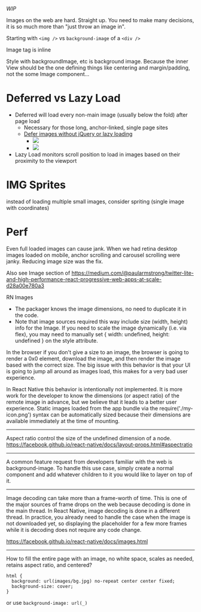 _WIP_

Images on the web are hard. Straight up. You need to make many decisions, it is so much more than "just throw an image in".

Starting with `<img />` vs `background-image` of a `<div />`

Image tag is inline

Style with backgroundImage, etc is background image. Because the inner View should be the one defining things like centering and margin/padding, not the some Image component...

# Deferred vs Lazy Load
- Deferred will load every non-main image (usually below the fold) after page load
  - Necessary for those long, anchor-linked, single page sites
  - [Defer images without jQuery or lazy loading](https://varvy.com/pagespeed/defer-images.html)
    - ![](https://varvy.com/pagespeed/images/pageload.png)
    - ![](https://varvy.com/pagespeed/images/pageload-defer.png)
- Lazy Load monitors scroll position to load in images based on their proximity to the viewport

# IMG Sprites
instead of loading multiple small images, consider spriting (single image with coordinates)

# Perf
Even full loaded images can cause jank. When we had retina desktop images loaded on mobile, anchor scrolling and carousel scrolling were janky. Reducing image size was the fix.

Also see Image section of https://medium.com/@paularmstrong/twitter-lite-and-high-performance-react-progressive-web-apps-at-scale-d28a00e780a3


RN Images
- The packager knows the image dimensions, no need to duplicate it in the code.
- Note that image sources required this way include size (width, height) info for the Image. If you need to scale the image dynamically (i.e. via flex), you may need to manually set { width: undefined, height: undefined } on the style attribute.

In the browser if you don't give a size to an image, the browser is going to render a 0x0 element, download the image, and then render the image based with the correct size. The big issue with this behavior is that your UI is going to jump all around as images load, this makes for a very bad user experience.


In React Native this behavior is intentionally not implemented. It is more work for the developer to know the dimensions (or aspect ratio) of the remote image in advance, but we believe that it leads to a better user experience. Static images loaded from the app bundle via the require('./my-icon.png') syntax can be automatically sized because their dimensions are available immediately at the time of mounting.

---

Aspect ratio control the size of the undefined dimension of a node.
https://facebook.github.io/react-native/docs/layout-props.html#aspectratio

---

A common feature request from developers familiar with the web is background-image. To handle this use case, simply create a normal <Image> component and add whatever children to it you would like to layer on top of it.

---

Image decoding can take more than a frame-worth of time. This is one of the major sources of frame drops on the web because decoding is done in the main thread. In React Native, image decoding is done in a different thread. In practice, you already need to handle the case when the image is not downloaded yet, so displaying the placeholder for a few more frames while it is decoding does not require any code change.



https://facebook.github.io/react-native/docs/images.html


---
How to fill the entire page with an image, no white space, scales as needed, retains aspect ratio, and centered?

```
html {
  background: url(images/bg.jpg) no-repeat center center fixed;
  background-size: cover;
}
```

or use `background-image: url(_)`
